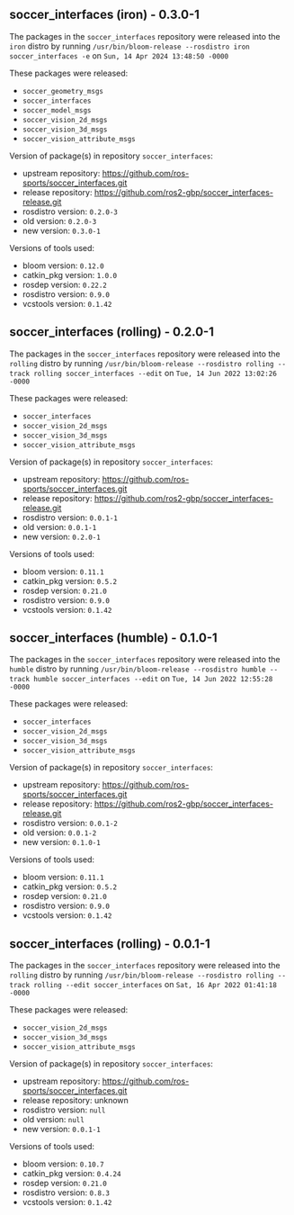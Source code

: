 ## soccer_interfaces (iron) - 0.3.0-1

The packages in the `soccer_interfaces` repository were released into the `iron` distro by running `/usr/bin/bloom-release --rosdistro iron soccer_interfaces -e` on `Sun, 14 Apr 2024 13:48:50 -0000`

These packages were released:
- `soccer_geometry_msgs`
- `soccer_interfaces`
- `soccer_model_msgs`
- `soccer_vision_2d_msgs`
- `soccer_vision_3d_msgs`
- `soccer_vision_attribute_msgs`

Version of package(s) in repository `soccer_interfaces`:

- upstream repository: https://github.com/ros-sports/soccer_interfaces.git
- release repository: https://github.com/ros2-gbp/soccer_interfaces-release.git
- rosdistro version: `0.2.0-3`
- old version: `0.2.0-3`
- new version: `0.3.0-1`

Versions of tools used:

- bloom version: `0.12.0`
- catkin_pkg version: `1.0.0`
- rosdep version: `0.22.2`
- rosdistro version: `0.9.0`
- vcstools version: `0.1.42`


## soccer_interfaces (rolling) - 0.2.0-1

The packages in the `soccer_interfaces` repository were released into the `rolling` distro by running `/usr/bin/bloom-release --rosdistro rolling --track rolling soccer_interfaces --edit` on `Tue, 14 Jun 2022 13:02:26 -0000`

These packages were released:
- `soccer_interfaces`
- `soccer_vision_2d_msgs`
- `soccer_vision_3d_msgs`
- `soccer_vision_attribute_msgs`

Version of package(s) in repository `soccer_interfaces`:

- upstream repository: https://github.com/ros-sports/soccer_interfaces.git
- release repository: https://github.com/ros2-gbp/soccer_interfaces-release.git
- rosdistro version: `0.0.1-1`
- old version: `0.0.1-1`
- new version: `0.2.0-1`

Versions of tools used:

- bloom version: `0.11.1`
- catkin_pkg version: `0.5.2`
- rosdep version: `0.21.0`
- rosdistro version: `0.9.0`
- vcstools version: `0.1.42`


## soccer_interfaces (humble) - 0.1.0-1

The packages in the `soccer_interfaces` repository were released into the `humble` distro by running `/usr/bin/bloom-release --rosdistro humble --track humble soccer_interfaces --edit` on `Tue, 14 Jun 2022 12:55:28 -0000`

These packages were released:
- `soccer_interfaces`
- `soccer_vision_2d_msgs`
- `soccer_vision_3d_msgs`
- `soccer_vision_attribute_msgs`

Version of package(s) in repository `soccer_interfaces`:

- upstream repository: https://github.com/ros-sports/soccer_interfaces.git
- release repository: https://github.com/ros2-gbp/soccer_interfaces-release.git
- rosdistro version: `0.0.1-2`
- old version: `0.0.1-2`
- new version: `0.1.0-1`

Versions of tools used:

- bloom version: `0.11.1`
- catkin_pkg version: `0.5.2`
- rosdep version: `0.21.0`
- rosdistro version: `0.9.0`
- vcstools version: `0.1.42`


## soccer_interfaces (rolling) - 0.0.1-1

The packages in the `soccer_interfaces` repository were released into the `rolling` distro by running `/usr/bin/bloom-release --rosdistro rolling --track rolling --edit soccer_interfaces` on `Sat, 16 Apr 2022 01:41:18 -0000`

These packages were released:
- `soccer_vision_2d_msgs`
- `soccer_vision_3d_msgs`
- `soccer_vision_attribute_msgs`

Version of package(s) in repository `soccer_interfaces`:

- upstream repository: https://github.com/ros-sports/soccer_interfaces.git
- release repository: unknown
- rosdistro version: `null`
- old version: `null`
- new version: `0.0.1-1`

Versions of tools used:

- bloom version: `0.10.7`
- catkin_pkg version: `0.4.24`
- rosdep version: `0.21.0`
- rosdistro version: `0.8.3`
- vcstools version: `0.1.42`


